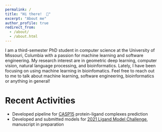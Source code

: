 ```yaml
---
permalink: /
title: "Hi there!  👋"
excerpt: "About me"
author_profile: true
redirect_from: 
  - /about/
  - /about.html
---
```


I am a third-semester PhD student in computer science at the University of Missouri, Columbia with a passion for machine learning and software engineering.
My research interest are in geometric deep learning, computer vision, natural language processing, and bioinformatics. Lately, I have been focusing on using machine learning in bioinfomatics. 
Feel free to reach out to me to talk about machine learning, software engineering, bioinformatics or anything in general! 

# Recent Activities

* Developed pipeline for [CASP15](https://predictioncenter.org/casp15/index.cgi) protein-ligand complexes prediction
* Developed and submitted models for [2021 Ligand Model Challenge](https://challenges.emdataresource.org/?q=2021-model-challenge), manuscript in
preparation
